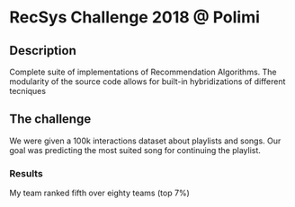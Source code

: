# RecSys Challenge 2018 @ Polimi

## Description
Complete suite of implementations of Recommendation Algorithms. The modularity of the source code allows for built-in hybridizations of different tecniques

## The challenge
We were given a 100k interactions dataset about playlists and songs. Our goal was predicting the most suited song for continuing the playlist.

### Results
My team ranked fifth over eighty teams (top 7%)
